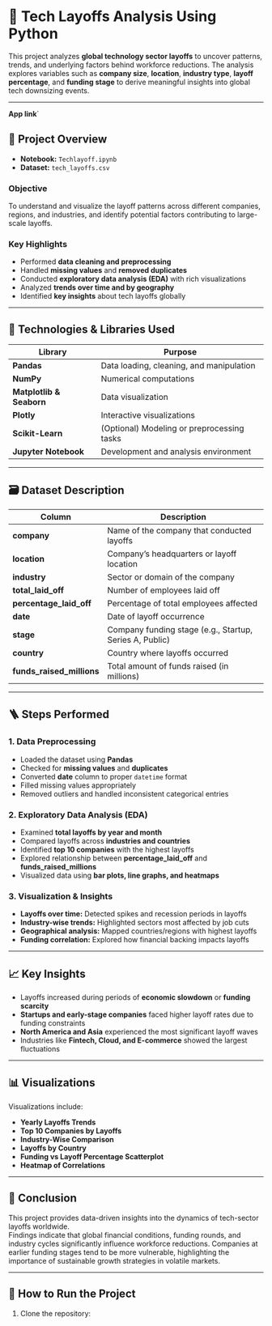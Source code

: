 # 🧮 Tech Layoffs Analysis Using Python

This project analyzes **global technology sector layoffs** to uncover patterns, trends, and underlying factors behind workforce reductions. The analysis explores variables such as **company size**, **location**, **industry type**, **layoff percentage**, and **funding stage** to derive meaningful insights into global tech downsizing events.

---
**App link**`
## 📘 Project Overview

- **Notebook:** `Techlayoff.ipynb`  
- **Dataset:** `tech_layoffs.csv`

### Objective
To understand and visualize the layoff patterns across different companies, regions, and industries, and identify potential factors contributing to large-scale layoffs.

### Key Highlights
- Performed **data cleaning and preprocessing**
- Handled **missing values** and **removed duplicates**
- Conducted **exploratory data analysis (EDA)** with rich visualizations
- Analyzed **trends over time and by geography**
- Identified **key insights** about tech layoffs globally

---

## 🧰 Technologies & Libraries Used

| Library | Purpose |
|----------|---------|
| **Pandas** | Data loading, cleaning, and manipulation |
| **NumPy** | Numerical computations |
| **Matplotlib & Seaborn** | Data visualization |
| **Plotly** | Interactive visualizations |
| **Scikit-Learn** | (Optional) Modeling or preprocessing tasks |
| **Jupyter Notebook** | Development and analysis environment |

---

## 🗃️ Dataset Description

| Column | Description |
|---------|-------------|
| **company** | Name of the company that conducted layoffs |
| **location** | Company’s headquarters or layoff location |
| **industry** | Sector or domain of the company |
| **total_laid_off** | Number of employees laid off |
| **percentage_laid_off** | Percentage of total employees affected |
| **date** | Date of layoff occurrence |
| **stage** | Company funding stage (e.g., Startup, Series A, Public) |
| **country** | Country where layoffs occurred |
| **funds_raised_millions** | Total amount of funds raised (in millions) |

---

## 🪜 Steps Performed

### 1. Data Preprocessing
- Loaded the dataset using **Pandas**
- Checked for **missing values** and **duplicates**
- Converted **date** column to proper `datetime` format
- Filled missing values appropriately
- Removed outliers and handled inconsistent categorical entries

### 2. Exploratory Data Analysis (EDA)
- Examined **total layoffs by year and month**
- Compared layoffs across **industries and countries**
- Identified **top 10 companies** with the highest layoffs
- Explored relationship between **percentage_laid_off** and **funds_raised_millions**
- Visualized data using **bar plots, line graphs, and heatmaps**

### 3. Visualization & Insights
- **Layoffs over time:** Detected spikes and recession periods in layoffs  
- **Industry-wise trends:** Highlighted sectors most affected by job cuts  
- **Geographical analysis:** Mapped countries/regions with highest layoffs  
- **Funding correlation:** Explored how financial backing impacts layoffs

---

## 📈 Key Insights

- Layoffs increased during periods of **economic slowdown** or **funding scarcity**  
- **Startups and early-stage companies** faced higher layoff rates due to funding constraints  
- **North America and Asia** experienced the most significant layoff waves  
- Industries like **Fintech, Cloud, and E-commerce** showed the largest fluctuations  

---

## 📊 Visualizations

Visualizations include:
- **Yearly Layoffs Trends**
- **Top 10 Companies by Layoffs**
- **Industry-Wise Comparison**
- **Layoffs by Country**
- **Funding vs Layoff Percentage Scatterplot**
- **Heatmap of Correlations**

---

## 🧠 Conclusion

This project provides data-driven insights into the dynamics of tech-sector layoffs worldwide.  
Findings indicate that global financial conditions, funding rounds, and industry cycles significantly influence workforce reductions. Companies at earlier funding stages tend to be more vulnerable, highlighting the importance of sustainable growth strategies in volatile markets.

---

## 🚀 How to Run the Project

1. Clone the repository:

